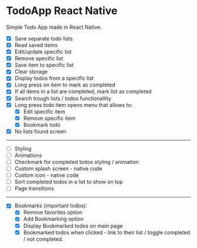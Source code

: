 # TodoApp React Native
Simple Todo App made in React Native.

- [x] Save separate todo lists
- [x] Read saved items
- [x] Edit/update specific list
- [x] Remove specific list
- [x] Save item to specific list
- [x] Clear storage
- [x] Display todos from a specific list
- [x] Long press on item to mark as completed
- [x] If all items in a list are completed, mark list as completed
- [x] Search trough lists / todos functionallity
- [x] Long press todo item opens menu that allows to:
  - [x] Edit specific item
  - [x] Remove specific item
  - [x] Bookmark todo
- [x] No lists found screen
-----------------------------------------
- [ ] Styling
- [ ] Animations
- [ ] Checkmark for completed todos styling / animation
- [ ] Custom splash screen - native code
- [ ] Custom icon - native code
- [ ] Sort completed todos in a list to show on top
- [ ] Page transitions

-----------------------------------------
- [x] Bookmarks (important todos): 
  - [x] Remove favorites option
  - [x] Add Bookmarking option
  - [x] Display Bookmarked todos on main page
  - [x] Bookmarked todos when clicked - link to their list / toggle completed / not completed. 
